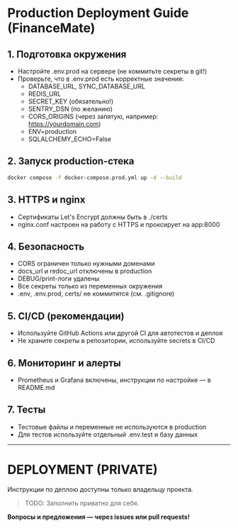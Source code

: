 # Production Deployment Guide (FinanceMate)

## 1. Подготовка окружения
- Настройте .env.prod на сервере (не коммитьте секреты в git!)
- Проверьте, что в .env.prod есть корректные значения:
  - DATABASE_URL, SYNC_DATABASE_URL
  - REDIS_URL
  - SECRET_KEY (обязательно!)
  - SENTRY_DSN (по желанию)
  - CORS_ORIGINS (через запятую, например: https://yourdomain.com)
  - ENV=production
  - SQLALCHEMY_ECHO=False

## 2. Запуск production-стека
```bash
docker compose -f docker-compose.prod.yml up -d --build
```

## 3. HTTPS и nginx
- Сертификаты Let's Encrypt должны быть в ./certs
- nginx.conf настроен на работу с HTTPS и проксирует на app:8000

## 4. Безопасность
- CORS ограничен только нужными доменами
- docs_url и redoc_url отключены в production
- DEBUG/print-логи удалены
- Все секреты только из переменных окружения
- .env, .env.prod, certs/ не коммитятся (см. .gitignore)

## 5. CI/CD (рекомендации)
- Используйте GitHub Actions или другой CI для автотестов и деплоя
- Не храните секреты в репозитории, используйте secrets в CI/CD

## 6. Мониторинг и алерты
- Prometheus и Grafana включены, инструкции по настройке — в README.md

## 7. Тесты
- Тестовые файлы и переменные не используются в production
- Для тестов используйте отдельный .env.test и базу данных

---

# DEPLOYMENT (PRIVATE)

Инструкции по деплою доступны только владельцу проекта.

> TODO: Заполнить приватно для себя.

**Вопросы и предложения — через issues или pull requests!**
